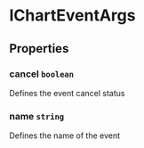 # IChartEventArgs

## Properties

### cancel `boolean`

Defines the event cancel status

### name `string`

Defines the name of the event
